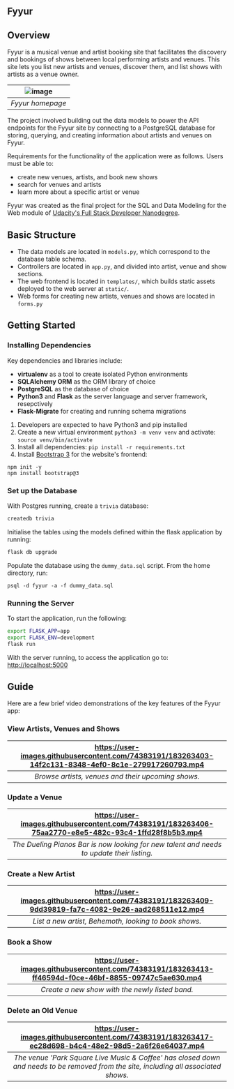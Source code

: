 Fyyur
-----

## Overview

Fyyur is a musical venue and artist booking site that facilitates the discovery and bookings of shows between local performing artists and venues. This site lets you list new artists and venues, discover them, and list shows with artists as a venue owner.

![image](https://user-images.githubusercontent.com/74383191/183261966-cb671621-f439-4c7e-b28a-3a5e1cc2df39.png)|
|:--:|
| *Fyyur homepage* |

The project involved building out the data models to power the API endpoints for the Fyyur site by connecting to a PostgreSQL database for storing, querying, and creating information about artists and venues on Fyyur.

Requirements for the functionality of the application were as follows. Users must be able to:

* create new venues, artists, and book new shows
* search for venues and artists
* learn more about a specific artist or venue

Fyyur was created as the final project for the SQL and Data Modeling for the Web module of [Udacity's Full Stack Developer Nanodegree](https://www.udacity.com/course/full-stack-web-developer-nanodegree--nd0044).

## Basic Structure
* The data models are located in `models.py`, which correspond to the database table schema.
* Controllers are located in `app.py`, and divided into artist, venue and show sections.
* The web frontend is located in `templates/`, which builds static assets deployed to the web server at `static/`.
* Web forms for creating new artists, venues and shows are located in `forms.py`

## Getting Started

### Installing Dependencies

Key dependencies and libraries include:
 * **virtualenv** as a tool to create isolated Python environments
 * **SQLAlchemy ORM** as the ORM library of choice
 * **PostgreSQL** as the database of choice
 * **Python3** and **Flask** as the server language and server framework, resepctively
 * **Flask-Migrate** for creating and running schema migrations

1. Developers are expected to have Python3 and pip installed
2. Create a new virtual environment `python3 -m venv venv` and activate: `source venv/bin/activate`
3. Install all dependencies: `pip install -r requirements.txt`
4. Install [Bootstrap 3](https://getbootstrap.com/docs/3.3/getting-started/) for the website's frontend:
```
npm init -y
npm install bootstrap@3
```

### Set up the Database

With Postgres running, create a `trivia` database:

```bash
createdb trivia
```

Initialise the tables using the models defined within the flask application by running:

```bash
flask db upgrade
```

Populate the database using the `dummy_data.sql` script. From the home directory, run:

```
psql -d fyyur -a -f dummy_data.sql
```

### Running the Server

To start the application, run the following:

```bash
export FLASK_APP=app
export FLASK_ENV=development
flask run
```

With the server running, to access the application go to: [http://localhost:5000](http://localhost:5000)


## Guide

Here are a few brief video demonstrations of the key features of the Fyyur app:

### View Artists, Venues and Shows
https://user-images.githubusercontent.com/74383191/183263403-14f2c131-8348-4ef0-8c1e-279917260793.mp4|
|:--:|
| *Browse artists, venues and their upcoming shows.* |

### Update a Venue

https://user-images.githubusercontent.com/74383191/183263406-75aa2770-e8e5-482c-93c4-1ffd28f8b5b3.mp4|
|:--:|
| *The Dueling Pianos Bar is now looking for new talent and needs to update their listing.* |

### Create a New Artist

https://user-images.githubusercontent.com/74383191/183263409-9dd39819-fa7c-4082-9e26-aad268511e12.mp4|
|:--:|
| *List a new artist, Behemoth, looking to book shows.* |

### Book a Show

https://user-images.githubusercontent.com/74383191/183263413-ff46594d-f0ce-46bf-8855-09747c5ae630.mp4|
|:--:|
| *Create a new show with the newly listed band.* |

### Delete an Old Venue

https://user-images.githubusercontent.com/74383191/183263417-ec28d698-b4c4-48e2-98d5-2a6f26e64037.mp4|
|:--:|
| *The venue 'Park Square Live Music & Coffee' has closed down and needs to be removed from the site, including all associated shows.* |
